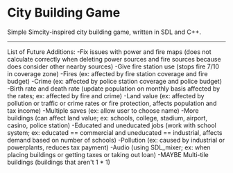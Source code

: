 # City Building Game
Simple Simcity-inspired city building game, written in SDL and C++.

---

List of Future Additions:
-Fix issues with power and fire maps (does not calculate correctly when deleting power sources and fire sources because does consider other nearby sources)
-Give fire station use (stops fire 7/10 in coverage zone)
-Fires (ex: affected by fire station coverage and fire budget)
-Crime (ex: affected by police station coverage and police budget)
-Birth rate and death rate (update population on monthly basis affected by the rates; ex: affected by fire and crime)
-Land value (ex: affected by pollution or traffic or crime rates or fire protection, affects population and tax income)
-Multiple saves (ex: allow user to choose name)
-More buildings (can affect land value; ex: schools, college, stadium, airport, casino, police station)
-Educated and uneducated jobs (work with school system; ex: educated == commercial and uneducated == industrial, affects demand based on number of schools)
-Pollution (ex: caused by industrial or powerplants, reduces tax payment)
-Audio (using SDL_mixer; ex: when placing buildings or getting taxes or taking out loan)
-MAYBE Multi-tile buildings (buildings that aren't 1 * 1)
